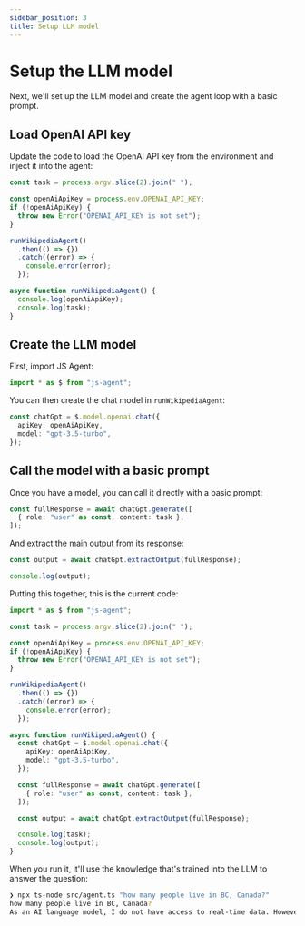 ```yaml
---
sidebar_position: 3
title: Setup LLM model
---
```


# Setup the LLM model

Next, we'll set up the LLM model and create the agent loop with a basic prompt.

## Load OpenAI API key

Update the code to load the OpenAI API key from the environment and inject it into the agent:

```typescript
const task = process.argv.slice(2).join(" ");

const openAiApiKey = process.env.OPENAI_API_KEY;
if (!openAiApiKey) {
  throw new Error("OPENAI_API_KEY is not set");
}

runWikipediaAgent()
  .then(() => {})
  .catch((error) => {
    console.error(error);
  });

async function runWikipediaAgent() {
  console.log(openAiApiKey);
  console.log(task);
}
```

## Create the LLM model

First, import JS Agent:

```typescript
import * as $ from "js-agent";
```

You can then create the chat model in `runWikipediaAgent`:

```typescript
const chatGpt = $.model.openai.chat({
  apiKey: openAiApiKey,
  model: "gpt-3.5-turbo",
});
```

## Call the model with a basic prompt

Once you have a model, you can call it directly with a basic prompt:

```typescript
const fullResponse = await chatGpt.generate([
  { role: "user" as const, content: task },
]);
```

And extract the main output from its response:

```typescript
const output = await chatGpt.extractOutput(fullResponse);

console.log(output);
```

Putting this together, this is the current code:

```typescript
import * as $ from "js-agent";

const task = process.argv.slice(2).join(" ");

const openAiApiKey = process.env.OPENAI_API_KEY;
if (!openAiApiKey) {
  throw new Error("OPENAI_API_KEY is not set");
}

runWikipediaAgent()
  .then(() => {})
  .catch((error) => {
    console.error(error);
  });

async function runWikipediaAgent() {
  const chatGpt = $.model.openai.chat({
    apiKey: openAiApiKey,
    model: "gpt-3.5-turbo",
  });

  const fullResponse = await chatGpt.generate([
    { role: "user" as const, content: task },
  ]);

  const output = await chatGpt.extractOutput(fullResponse);

  console.log(task);
  console.log(output);
}
```

When you run it, it'll use the knowledge that's trained into the LLM to answer the question:

```bash
❯ npx ts-node src/agent.ts "how many people live in BC, Canada?"
how many people live in BC, Canada?
As an AI language model, I do not have access to real-time data. However, according to the latest census conducted in 2016, the population of British Columbia, Canada was approximately 4.6 million.
```
